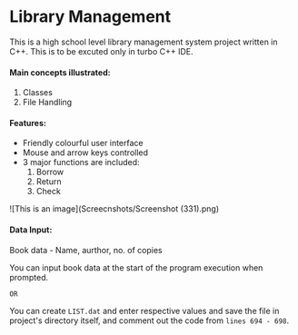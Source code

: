 # Library Management
This is a high school level library management system project written in C++. This is to be excuted only in turbo C++ IDE.
#### Main concepts illustrated:
1. Classes
2. File Handling 

#### Features:
- Friendly colourful user interface
- Mouse and arrow keys controlled
- 3 major functions are included: 
  1. Borrow
  2. Return
  3. Check

![This is an image](Screecnshots/Screenshot (331).png)

#### Data Input: 
Book data - Name, aurthor, no. of copies 

You can input book data at the start of the program execution when prompted.

  ``OR``

You can create ```LIST.dat``` and enter respective values and save the file in project's directory itself, and comment out the code from ``lines 694 - 698``. 

